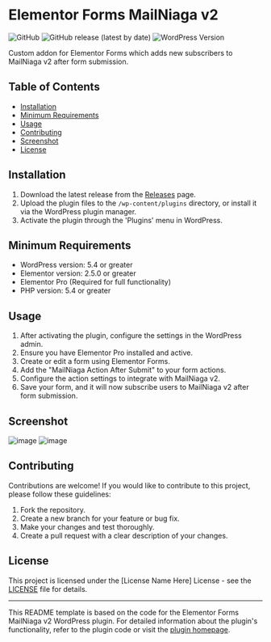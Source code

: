 # Elementor Forms MailNiaga v2

![GitHub](https://img.shields.io/github/license/khairulimran-97/elementor-mailniaga-v2)
![GitHub release (latest by date)](https://img.shields.io/github/v/release/khairulimran-97/elementor-mailniaga-v2)
![WordPress Version](https://img.shields.io/badge/WordPress-6.3.1-brightgreen)

Custom addon for Elementor Forms which adds new subscribers to MailNiaga v2 after form submission.

## Table of Contents

- [Installation](#installation)
- [Minimum Requirements](#minimum-requirements)
- [Usage](#usage)
- [Contributing](#contributing)
- [Screenshot](#screenshot)
- [License](#license)

## Installation

1. Download the latest release from the [Releases](https://github.com/khairulimran-97/elementor-mailniaga-v2/releases) page.
2. Upload the plugin files to the `/wp-content/plugins` directory, or install it via the WordPress plugin manager.
3. Activate the plugin through the 'Plugins' menu in WordPress.

## Minimum Requirements

- WordPress version: 5.4 or greater
- Elementor version: 2.5.0 or greater
- Elementor Pro (Required for full functionality)
- PHP version: 5.4 or greater

## Usage

1. After activating the plugin, configure the settings in the WordPress admin.
2. Ensure you have Elementor Pro installed and active.
3. Create or edit a form using Elementor Forms.
4. Add the "MailNiaga Action After Submit" to your form actions.
5. Configure the action settings to integrate with MailNiaga v2.
6. Save your form, and it will now subscribe users to MailNiaga v2 after form submission.

## Screenshot
![image](https://github.com/khairulimran-97/elementor-mailniaga-v2/assets/105085586/d00f94df-f7ac-4aa8-91cb-29562f9432f4)
![image](https://github.com/khairulimran-97/elementor-mailniaga-v2/assets/105085586/6d648342-ce35-409d-9712-0070fa0b6b49)


## Contributing

Contributions are welcome! If you would like to contribute to this project, please follow these guidelines:

1. Fork the repository.
2. Create a new branch for your feature or bug fix.
3. Make your changes and test thoroughly.
4. Create a pull request with a clear description of your changes.

## License

This project is licensed under the [License Name Here] License - see the [LICENSE](LICENSE) file for details.

---

This README template is based on the code for the Elementor Forms MailNiaga v2 WordPress plugin. For detailed information about the plugin's functionality, refer to the plugin code or visit the [plugin homepage](https://lamanweb.my/).
